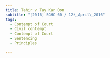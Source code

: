 ```yaml
---
title: Tahir v Tay Kar Oon 
subtitle: "[2016] SGHC 60 / 12\_April\_2016"
tags:
  - Contempt of Court
  - Civil contempt
  - Contempt of Court
  - Sentencing
  - Principles

---
```


